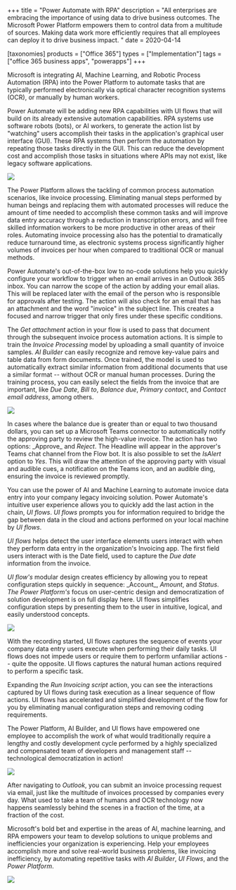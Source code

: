 +++
title = "Power Automate with RPA"
description = "All enterprises are embracing the importance of using data to drive business outcomes. The Microsoft Power Platform empowers them to control data from a multitude of sources. Making data work more efficiently requires that all employees can deploy it to drive business impact. "
date = 2020-04-14

[taxonomies]
products = ["Office 365"]
types = ["Implementation"]
tags = ["office 365 business apps", "powerapps"]
+++

Microsoft is integrating AI, Machine Learning, and Robotic Process
Automation (RPA) into the Power Platform to automate tasks that
are typically performed electronically via optical character recognition
systems (OCR), or manually by human workers.

Power Automate will be adding new RPA capabilities with UI
flows that will build on its already extensive automation capabilities.
RPA systems use software robots (bots), or AI workers, to
generate the action list by "watching" users accomplish their tasks in
the application's graphical user interface (GUI). These
RPA systems then perform the automation by repeating those
tasks directly in the GUI. This can reduce the development cost
and accomplish those tasks in situations where APIs may not
exist, like legacy software applications.

![](https://o365hq.com/images/721.png)

The Power Platform allows the tackling of common process automation scenarios,
like invoice processing. Eliminating manual steps performed by human
beings and replacing them with automated processes will reduce the
amount of time needed to accomplish these common tasks and will
improve data entry accuracy through a reduction in transcription errors,
and will free skilled information workers to be more productive in other
areas of their roles. Automating invoice processing also has the
potential to dramatically reduce turnaround time, as electronic systems
process significantly higher volumes of invoices per hour when compared
to traditional OCR or manual methods.

Power Automate's out-of-the-box low to no-code solutions help you
quickly configure your workflow to trigger when an email arrives in an
Outlook 365 inbox. You can narrow the scope of the action by adding your
email alias. This will be replaced later with the email of the person
who is responsible for approvals after testing. The action will also
check for an email that has an attachment and the word "invoice" in the
subject line. This creates a focused and narrow trigger that only fires
under these specific conditions.

The *Get attachment* action in your flow is used to pass that document
through the subsequent invoice process automation actions. It is simple
to train the *Invoice Processing* model by uploading a small quantity of
invoice samples. *AI Builder* can easily recognize and remove key-value
pairs and table data from form documents. Once trained, the model is
used to automatically extract similar information from additional
documents that use a similar format -- without OCR or manual
human processes. During the training process, you can easily select the
fields from the invoice that are important, like *Due Date*, *Bill to*,
*Balance due*, *Primary contact*, and *Contact email address*, among
others.

![](https://o365hq.com/images/722.png)

In cases where the balance due is greater than or equal to two thousand
dollars, you can set up a Microsoft Teams connector to automatically
notify the approving party to review the high-value invoice. The action
has two options: \_Approve\_ and *Reject*. The Headline will appear in
the approver's Teams chat channel from the Flow bot. It is also possible
to set the *IsAlert* option to *Yes*. This will draw the attention of
the approving party with visual and audible cues, a notification on the
Teams icon, and an audible ding, ensuring the invoice is reviewed
promptly.

You can use the power of AI and Machine Learning to automate invoice
data entry into your company legacy invoicing solution. Power Automate's
intuitive user experience allows you to quickly add the last action in
the chain, *UI flows*. *UI flows* prompts you for information required
to bridge the gap between data in the cloud and actions performed on
your local machine by *UI flows*.

*UI flows* helps detect the user interface elements users interact with
when they perform data entry in the organization's Invoicing app. The
first field users interact with is the Date field, used to capture the
*Due date* information from the invoice.

*UI flow's* modular design creates efficiency by allowing you to repeat
configuration steps quickly in sequence: \_Account\_, *Amount*, and
*Status*. *The Power Platform's* focus on user-centric design and
democratization of solution development is on full display here. UI
flows simplifies configuration steps by presenting them to the user in
intuitive, logical, and easily understood concepts.

![](https://o365hq.com/images/723.png)

With the recording started, UI flows captures the sequence of events
your company data entry users execute when performing their daily tasks.
UI flows does not impede users or require them to perform unfamiliar
actions -- quite the opposite. UI flows captures the natural human actions
required to perform a specific task.

Expanding the *Run Invoicing script* action, you can see the
interactions captured by UI flows during task execution as a linear
sequence of flow actions. UI flows has accelerated and simplified
development of the flow for you by eliminating manual configuration
steps and removing coding requirements.

The Power Platform, AI Builder, and UI flows have empowered one employee
to accomplish the work of what would traditionally require a lengthy and
costly development cycle performed by a highly specialized and compensated
team of developers and management staff -- technological democratization
in action!

![](https://o365hq.com/images/724.png)

After navigating to *Outlook*, you can submit an invoice processing
request via email, just like the multitude of invoices processed by
companies every day. What used to take a team of humans and OCR
technology now happens seamlessly behind the scenes in a fraction of the
time, at a fraction of the cost.

Microsoft's bold bet and expertise in the areas of AI, machine learning,
and RPA empowers your team to develop solutions to unique
problems and inefficiencies your organization is experiencing. Help your
employees accomplish more and solve real-world business problems, like
invoicing inefficiency, by automating repetitive tasks with *AI
Builder*, *UI Flows*, and the *Power Platform*.

![](https://o365hq.com/images/725.png)
